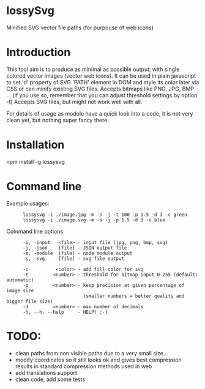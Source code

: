 # lossySvg
Minified SVG vector file paths (for purpouse of web icons)

# Introduction

This tool aim is to produce as minimal as possible output, with single colored vector images (vector web icons). It can be used in plain javascript to set 'd' property of SVG 'PATH' element in DOM and style its color later via CSS or can minify existing SVG files.
Accepts bitmaps like PNG, JPG, BMP ... (if you use so, remember that you can adjust threshold settings by option -t)
Accepts SVG files, but might not work well with all.

For details of usage as module have a quick look into a code, it is not very clean yet, but nothing super fancy there.

# Installation

npm install -g lossysvg

# Command line

Example usages:
```
      lossysvg -i ./image.jpg -m -s -j -t 100 -p 1.5 -d 3 -c green
      lossysvg -i ./image.svg -m -s -j -p 1.5 -d 3 -c blue
```

Command line options:
```
      -i, -input   <file> - input file (jpg, png, bmp, svg)
      -j, -json    [file] - JSON output file
      -m, -module  [file] - node module output
      -s, -svg     [file] - svg file output

      -c          <color> - add fill color for svg
      -t         <number> - threshold for bitmap input 0-255 (default: automatic)
      -p         <number> - keep precision at given percentage of image size
                            (smaller numbers = better quality and bigger file size)
      -d         <number> - max number of decimals
      -h, --h, --help     - HELP! ;-)
```

# TODO:

 - clean paths from non visible paths due to a very small size...
 - modify coordinates so it still looks ok and gives best compression results in standard compression methods used in web
 - add translations support
 - clean code, add some tests